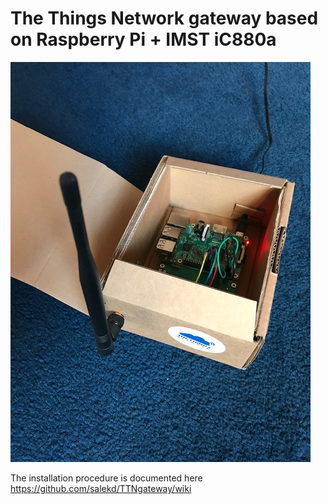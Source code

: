 # The Things Network gateway based on Raspberry Pi + IMST iC880a

![](https://github.com/salekd/TTNgateway/blob/master/gateway.JPG)

The installation procedure is documented here https://github.com/salekd/TTNgateway/wiki
